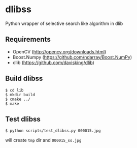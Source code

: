 # dlibss
Python wrapper of selective search like algorithm in dlib

## Requirements
- OpenCV (http://opencv.org/downloads.html)
- Boost.Numpy (https://github.com/ndarray/Boost.NumPy)
- dlib (https://github.com/davisking/dlib)

## Build dlibss

    $ cd lib
    $ mkdir build
    $ cmake ../
    $ make

## Test dlibss

    $ python scripts/test_dlibss.py 000015.jpg

will create `tmp` dir and `000015_ss.jpg`